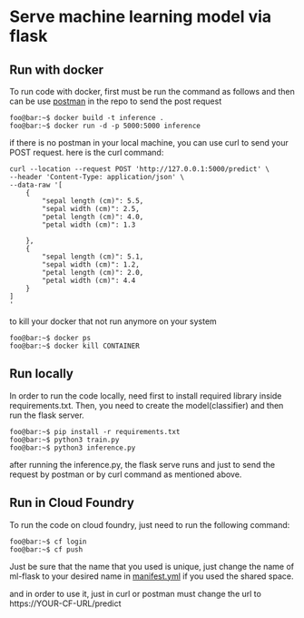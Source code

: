 # Serve machine learning model via flask

## Run with docker
To run code  with docker, first must be run the command as follows and then can be use [postman](https://github.com/elham-zs/Inference-ML-Flask/blob/master/online-inference-innovaton.postman_collection.json) in the repo to send the post request
```console
foo@bar:~$ docker build -t inference .
foo@bar:~$ docker run -d -p 5000:5000 inference
```
if there is no postman in your local machine, you can use curl to send your POST request.
here is the curl command:
```
curl --location --request POST 'http://127.0.0.1:5000/predict' \
--header 'Content-Type: application/json' \
--data-raw '[
  	{ 
	  	"sepal length (cm)": 5.5,
	    "sepal width (cm)": 2.5,
	    "petal length (cm)": 4.0,
	    "petal width (cm)": 1.3 
  	
    },
    {
		"sepal length (cm)": 5.1,
	    "sepal width (cm)": 1.2,
	    "petal length (cm)": 2.0,
	    "petal width (cm)": 4.4
    }
]
'
```
to kill your docker that not run anymore on your system
```console
foo@bar:~$ docker ps
foo@bar:~$ docker kill CONTAINER
```

## Run locally
In order to run the code locally, need first to install required library inside requirements.txt. Then, you need to create the model(classifier) and then run the flask server. 
```console
foo@bar:~$ pip install -r requirements.txt
foo@bar:~$ python3 train.py
foo@bar:~$ python3 inference.py
```
after running the inference.py, the flask serve runs and just to send the request by postman or by curl command as mentioned above.

## Run in Cloud Foundry
To run the code on cloud foundry, just need to run the following command:

```console
foo@bar:~$ cf login
foo@bar:~$ cf push
```
Just be sure that the name that you used is unique, just change the name of ml-flask to your desired name in [manifest.yml](https://github.com/elham-zs/Inference-ML-Flask/blob/master/manifest.yml) if you used the shared space.

and in order to use it, just in curl or postman must change the url to https://YOUR-CF-URL/predict
